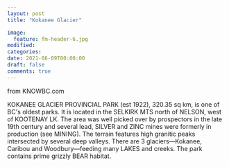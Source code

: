 ```yaml
---
layout: post
title: "Kokanee Glacier"

image:
  feature: fm-header-6.jpg
modified:
categories:
date: 2021-06-09T00:00:00
draft: false
comments: true
---
```


from KNOWBC.com

KOKANEE GLACIER PROVINCIAL PARK (est 1922), 320.35 sq km, is one of BC's oldest parks. It is located in the SELKIRK MTS north of NELSON, west of KOOTENAY LK. The area was well picked over by prospectors in the late 19th century and several lead, SILVER and ZINC mines were formerly in production (see MINING). The terrain features high granitic peaks intersected by several deep valleys. There are 3 glaciers—Kokanee, Caribou and Woodbury—feeding many LAKES and creeks. The park contains prime grizzly BEAR habitat.
